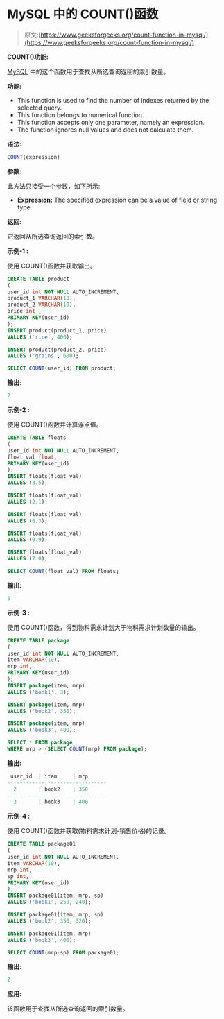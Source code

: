 # MySQL 中的 COUNT()函数

> 原文:[https://www.geeksforgeeks.org/count-function-in-mysql/](https://www.geeksforgeeks.org/count-function-in-mysql/)

**COUNT()功能:**

[MySQL](https://www.geeksforgeeks.org/sql-tutorial/) 中的这个函数用于查找从所选查询返回的索引数量。

**功能:**

*   This function is used to find the number of indexes returned by the selected query.
*   This function belongs to numerical function.
*   This function accepts only one parameter, namely an expression.
*   The function ignores null values and does not calculate them.

**语法:**

```sql
COUNT(expression)
```

**参数:**

此方法只接受一个参数，如下所示:

*   **Expression:** The specified expression can be a value of field or string type.

**返回:**

它返回从所选查询返回的索引数。

**示例-1 :**

使用 COUNT()函数并获取输出。

```sql
CREATE TABLE product
(  
user_id int NOT NULL AUTO_INCREMENT,  
product_1 VARCHAR(10),
product_2 VARCHAR(10),
price int , 
PRIMARY KEY(user_id)  
);
INSERT product(product_1, price)  
VALUES ('rice', 400);

INSERT product(product_2, price)  
VALUES ('grains', 600);

SELECT COUNT(user_id) FROM product;
```

**输出:**

```sql
2
```

**示例-2 :**

使用 COUNT()函数并计算浮点值。

```sql
CREATE TABLE floats
(  
user_id int NOT NULL AUTO_INCREMENT,  
float_val float,
PRIMARY KEY(user_id)  
);
INSERT floats(float_val)  
VALUES (3.5);

INSERT floats(float_val)  
VALUES (2.1);

INSERT floats(float_val)  
VALUES (6.3);

INSERT floats(float_val)  
VALUES (9.9);

INSERT floats(float_val)  
VALUES (7.0);

SELECT COUNT(float_val) FROM floats;
```

**输出:**

```sql
5
```

**示例-3 :**

使用 COUNT()函数，得到物料需求计划大于物料需求计划数量的输出。

```sql
CREATE TABLE package
(  
user_id int NOT NULL AUTO_INCREMENT,  
item VARCHAR(10),
mrp int,
PRIMARY KEY(user_id)    
);
INSERT package(item, mrp)  
VALUES ('book1', 3);

INSERT package(item, mrp)  
VALUES ('book2', 350);

INSERT package(item, mrp)  
VALUES ('book3', 400);

SELECT * FROM package
WHERE mrp > (SELECT COUNT(mrp) FROM package);
```

**输出:**

```sql
 user_id  | item     | mrp
--------------------------------
  2       | book2    | 350
--------------------------------
  3       | book3    | 400
```

**示例-4 :**

使用 COUNT()函数并获取(物料需求计划-销售价格)的记录。

```sql
CREATE TABLE package01
(  
user_id int NOT NULL AUTO_INCREMENT,  
item VARCHAR(10),
mrp int,
sp int,
PRIMARY KEY(user_id)    
);
INSERT package01(item, mrp, sp)  
VALUES ('book1', 250, 240);

INSERT package01(item, mrp, sp)  
VALUES ('book2', 350, 320);

INSERT package01(item, mrp)  
VALUES ('book3', 400);

SELECT COUNT(mrp-sp) FROM package01;
```

**输出:**

```sql
2
```

**应用:**

该函数用于查找从所选查询返回的索引数量。